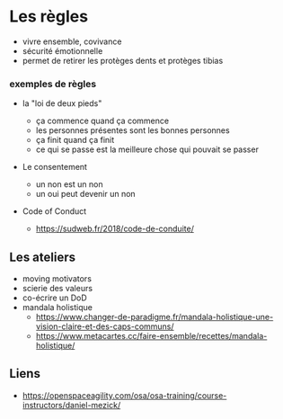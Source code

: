 # Les règles

- vivre ensemble, covivance
- sécurité émotionnelle
- permet de retirer les protèges dents et protèges tibias

### exemples de règles

- la "loi de deux pieds"
   - ça commence quand ça commence
   - les personnes présentes sont les bonnes personnes
   - ça finit quand ça finit
   - ce qui se passe est la meilleure chose qui pouvait se passer 

- Le consentement
  - un non est un non
  - un oui peut devenir un non 

- Code of Conduct
  - https://sudweb.fr/2018/code-de-conduite/ 

## Les ateliers

- moving motivators
- scierie des valeurs
- co-écrire un DoD
- mandala holistique
  - https://www.changer-de-paradigme.fr/mandala-holistique-une-vision-claire-et-des-caps-communs/ 
  - https://www.metacartes.cc/faire-ensemble/recettes/mandala-holistique/
 
## Liens

- https://openspaceagility.com/osa/osa-training/course-instructors/daniel-mezick/
